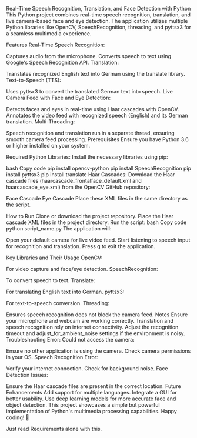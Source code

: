 Real-Time Speech Recognition, Translation, and Face Detection with Python
This Python project combines real-time speech recognition, translation, and live camera-based face and eye detection. The application utilizes multiple Python libraries like OpenCV, SpeechRecognition, threading, and pyttsx3 for a seamless multimedia experience.

Features
Real-Time Speech Recognition:

Captures audio from the microphone.
Converts speech to text using Google's Speech Recognition API.
Translation:

Translates recognized English text into German using the translate library.
Text-to-Speech (TTS):

Uses pyttsx3 to convert the translated German text into speech.
Live Camera Feed with Face and Eye Detection:

Detects faces and eyes in real-time using Haar cascades with OpenCV.
Annotates the video feed with recognized speech (English) and its German translation.
Multi-Threading:

Speech recognition and translation run in a separate thread, ensuring smooth camera feed processing.
Prerequisites
Ensure you have Python 3.6 or higher installed on your system.

Required Python Libraries:
Install the necessary libraries using pip:

bash
Copy code
pip install opencv-python
pip install SpeechRecognition
pip install pyttsx3
pip install translate
Haar Cascades:
Download the Haar cascade files (haarcascade_frontalface_default.xml and haarcascade_eye.xml) from the OpenCV GitHub repository:

Face Cascade
Eye Cascade
Place these XML files in the same directory as the script.

How to Run
Clone or download the project repository.
Place the Haar cascade XML files in the project directory.
Run the script:
bash
Copy code
python script_name.py
The application will:

Open your default camera for live video feed.
Start listening to speech input for recognition and translation.
Press q to exit the application.

Key Libraries and Their Usage
OpenCV:

For video capture and face/eye detection.
SpeechRecognition:

To convert speech to text.
Translate:

For translating English text into German.
pyttsx3:

For text-to-speech conversion.
Threading:

Ensures speech recognition does not block the camera feed.
Notes
Ensure your microphone and webcam are working correctly.
Translation and speech recognition rely on internet connectivity.
Adjust the recognition timeout and adjust_for_ambient_noise settings if the environment is noisy.
Troubleshooting
Error: Could not access the camera:

Ensure no other application is using the camera.
Check camera permissions in your OS.
Speech Recognition Error:

Verify your internet connection.
Check for background noise.
Face Detection Issues:

Ensure the Haar cascade files are present in the correct location.
Future Enhancements
Add support for multiple languages.
Integrate a GUI for better usability.
Use deep learning models for more accurate face and object detection.
This project showcases a simple but powerful implementation of Python's multimedia processing capabilities. Happy coding! 🎉


Just read Requirements alone with this.






